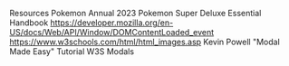 
Resources
Pokemon Annual 2023
Pokemon Super Deluxe Essential Handbook
https://developer.mozilla.org/en-US/docs/Web/API/Window/DOMContentLoaded_event
https://www.w3schools.com/html/html_images.asp
Kevin Powell "Modal Made Easy" Tutorial
W3S Modals